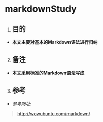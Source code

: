 # markdownStudy

1. ## 目的

  *   **本文主要对基本的Markdown语法进行归纳**

2. ## 备注
    
  *   **本文采用标准的Markdown语法写成**

3. ## 参考
    
  *   *参考网址:*
       
   ><http://wowubuntu.com/markdown/>

